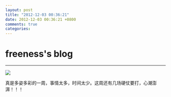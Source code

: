 ```yaml
---
layout: post
title: "2012-12-03 00:36:21"
date: 2012-12-03 00:36:21 +0800
comments: true
categories: 
---
```


# freeness's blog

----------

![](http://okqmqrbgo.bkt.clouddn.com/201212030036211.jpg)

>
真是多姿多彩的一周，事情太多，时间太少。这周还有几场硬仗要打，心潮澎湃！！！